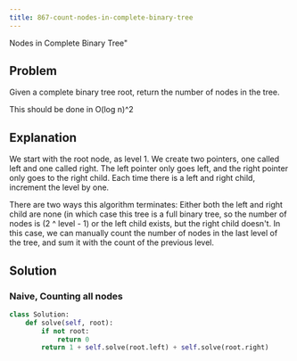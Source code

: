 ```yaml
---
title: 867-count-nodes-in-complete-binary-tree
---
```


Nodes in Complete Binary Tree\"

## Problem

Given a complete binary tree root, return the number of nodes in the
tree.

This should be done in O(log n)\^2

## Explanation

We start with the root node, as level 1. We create two pointers, one
called left and one called right. The left pointer only goes left, and
the right pointer only goes to the right child. Each time there is a
left and right child, increment the level by one.

There are two ways this algorithm terminates: Either both the left and
right child are none (in which case this tree is a full binary tree, so
the number of nodes is (2 \^ level - 1) or the left child exists, but
the right child doesn\'t. In this case, we can manually count the number
of nodes in the last level of the tree, and sum it with the count of the
previous level.

## Solution

### Naive, Counting all nodes

```py
class Solution:
    def solve(self, root):
        if not root:
            return 0
        return 1 + self.solve(root.left) + self.solve(root.right)
```
